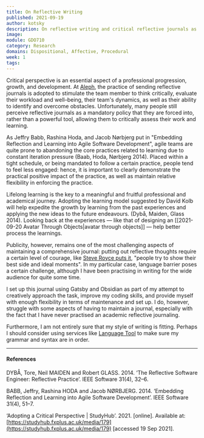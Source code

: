 ```yaml
---
title: On Reflective Writing
published: 2021-09-19
author: kotsky
description: On reflective writing and critical reflective journals as a practice
image: 
module: GDO710
category: Research
domains: Dispositional, Affective, Procedural
week: 1
tags: 
---
```


Critical perspective is an essential aspect of a professional progression, growth, and development. At [Aleph](https://aleph-labs.com), the practice of sending reflective journals is adopted to stimulate the team member to think critically, evaluate their workload and well–being, their team's dynamics, as well as their ability to identify and overcome obstacles. Unfortunately, many people still perceive reflective journals as a mandatory policy that they are forced into, rather than a powerful tool, allowing them to critically assess their work and learning.

As Jeffry Babb, Rashina Hoda, and Jacob Nørbjerg put in "Embedding Reflection and Learning into Agile Software Development", agile teams are quite prone to abandoning the core practices related to learning due to constant iteration pressure (Baab, Hoda, Nørbjerg 2014). Placed within a tight schedule, or being mandated to follow a certain practice, people tend to feel less engaged: hence, it is important to clearly demonstrate the practical positive impact of the practice, as well as maintain relative flexibility in enforcing the practice.

Lifelong learning is the key to a meaningful and fruitful professional and academical journey. Adopting the learning model suggested by David Kolb will help expedite the growth by learning from the past experiences and applying the new ideas to the future endeavours. (Dybå, Maiden, Glass 2014). Looking back at the experiences — like that of designing an [[2021-09-20 Avatar Through Objects|avatar through objects]] — help better process the learnings.

Publicity, however, remains one of the most challenging aspects of maintaining a comprehensive journal: putting out reflective thoughts require a certain level of courage, like [Steve Royce puts it](https://steeveroyce.wordpress.com/), "people try to show their best side and ideal moments". In my particular case, language barrier poses a certain challenge, although I have been practising in writing for the wide audience for quite some time.

I set up this journal using Gatsby and Obsidian as part of my attempt to creatively approach the task, improve my coding skills, and provide myself with enough flexibility in terms of maintenance and set up. I do, however, struggle with some aspects of having to maintain a journal, especially with the fact that I have never practised an academic reflective journaling. 

Furthermore, I am not entirely sure that my style of writing is fitting. Perhaps I should consider using services like [Language Tool](https://languagetool.org) to make sure my grammar and syntax are in order.

---

#### References

DYBÅ, Tore, Neil MAIDEN and Robert GLASS. 2014. ‘The Reflective Software Engineer: Reflective Practice’. IEEE Software 31(4), 32–6.

BABB, Jeffry, Rashina HODA and Jacob NØRBJERG. 2014. ‘Embedding Reflection and Learning into Agile Software Development’. IEEE Software 31(4), 51–7.

‘Adopting a Critical Perspective | StudyHub’. 2021. [online]. Available at: [https://studyhub.fxplus.ac.uk/media/179](https://studyhub.fxplus.ac.uk/media/179) [accessed 19 Sep 2021].